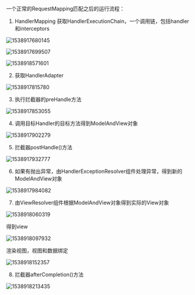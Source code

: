 一个正常的RequestMapping匹配之后的运行流程：

1. HandlerMapping 获取HandlerExecutionChain，一个调用链，包括handler和interceptors

![1538917680145](E:\03_笔记\02_SpringMVC\assets\1538917680145.png)

![1538917699507](E:\03_笔记\02_SpringMVC\assets\1538917699507.png)

![1538918571601](E:\03_笔记\02_SpringMVC\assets\1538918571601.png)

2. 获取HandlerAdapter

![1538917815780](E:\03_笔记\02_SpringMVC\assets\1538917815780.png)

3. 执行拦截器的preHandle方法

![1538917853055](E:\03_笔记\02_SpringMVC\assets\1538917853055.png)

4. 调用目标Handler的目标方法得到ModelAndView对象

![1538917902279](E:\03_笔记\02_SpringMVC\assets\1538917902279.png)

5. 拦截器postHandle()方法

![1538917932777](E:\03_笔记\02_SpringMVC\assets\1538917932777.png)

6. 如果有抛出异常，由HandlerExceptionResolver组件处理异常，得到新的ModelAndView对象

![1538917984082](E:\03_笔记\02_SpringMVC\assets\1538917984082.png)

7. 由ViewResolver组件根据ModelAndView对象得到实际的View对象

![1538918060319](E:\03_笔记\02_SpringMVC\assets\1538918060319.png)

得到view

![1538918097932](E:\03_笔记\02_SpringMVC\assets\1538918097932.png)

渲染视图，视图和数据绑定

![1538918152357](E:\03_笔记\02_SpringMVC\assets\1538918152357.png)

8. 拦截器afterCompletion()方法

![1538918213435](E:\03_笔记\02_SpringMVC\assets\1538918213435.png)





